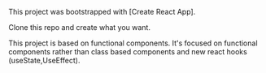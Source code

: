 This project was bootstrapped with [Create React App].

Clone this repo and create what you want.

This project is based on functional components.
It's focused on functional components rather than class based components and new react hooks (useState,UseEffect).

